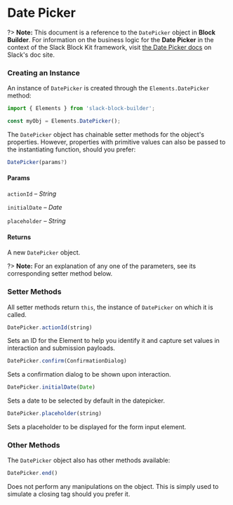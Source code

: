 # Date Picker

?> **Note:** This document is a reference to the `DatePicker` object in **Block Builder**. For information on the business logic for the **Date Picker** in the context of the Slack Block Kit framework, visit [the Date Picker docs](https:&#x2F;&#x2F;api.slack.com&#x2F;reference&#x2F;block-kit&#x2F;block-elements#datepicker) on Slack's doc site.

### Creating an Instance 

An instance of `DatePicker` is created through the `Elements.DatePicker` method:

```javascript
import { Elements } from 'slack-block-builder';

const myObj = Elements.DatePicker();
```


The `DatePicker` object has chainable setter methods for the object's properties. However, properties with primitive values can also be passed to the instantiating function, should you prefer:

```javascript
DatePicker(params?)
```

#### Params

`actionId` – *String*

`initialDate` – *Date*

`placeholder` – *String*

#### Returns

A new `DatePicker` object.

?> **Note:** For an explanation of any one of the parameters, see its corresponding setter method below.

### Setter Methods

All setter methods return `this`, the instance of `DatePicker` on which it is called.

```javascript
DatePicker.actionId(string)
```

Sets an ID for the Element to help you identify it and capture set values in interaction and submission payloads.
```javascript
DatePicker.confirm(ConfirmationDialog)
```

Sets a confirmation dialog to be shown upon interaction.
```javascript
DatePicker.initialDate(Date)
```

Sets a date to be selected by default in the datepicker.
```javascript
DatePicker.placeholder(string)
```

Sets a placeholder to be displayed for the form input element.


### Other Methods

The `DatePicker` object also has other methods available:

```javascript
DatePicker.end()
```

Does not perform any manipulations on the object. This is simply used to simulate a closing tag should you prefer it.

